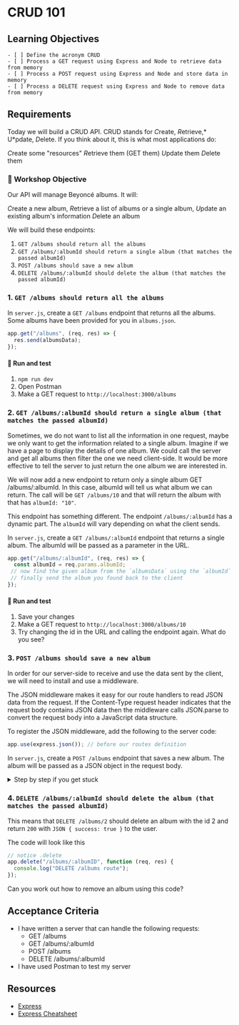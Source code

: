 # CRUD 101

## Learning Objectives

```objectives
- [ ] Define the acronym CRUD
- [ ] Process a GET request using Express and Node to retrieve data from memory
- [ ] Process a POST request using Express and Node and store data in memory
- [ ] Process a DELETE request using Express and Node to remove data from memory
```

## Requirements

Today we will build a CRUD API. CRUD stands for *C*reate, *R*etrieve,* U*pdate, *D*elete. If you think about it, this is what most applications do:

*C*reate some "resources"
*R*etrieve them (GET them)
*U*pdate them
*D*elete them

### 🎯 Workshop Objective

Our API will manage Beyoncé albums. It will:

*C*reate a new album,
*R*etrieve a list of albums or a single album,
*U*pdate an existing album's information
*D*elete an album

We will build these endpoints:

1. `GET /albums should return all the albums`
1. `GET /albums/:albumId should return a single album (that matches the passed albumId)`
1. `POST /albums should save a new album`
1. `DELETE /albums/:albumId should delete the album (that matches the passed albumId)`

### 1. `GET /albums should return all the albums`

In `server.js`, create a `GET /albums` endpoint that returns all the albums. Some albums have been provided for you in `albums.json`.

```js
app.get("/albums", (req, res) => {
  res.send(albumsData);
});
```

#### 🧪 Run and test

1. `npm run dev`
1. Open Postman
1. Make a GET request to `http://localhost:3000/albums`

### 2. `GET /albums/:albumId should return a single album (that matches the passed albumId)`

Sometimes, we do not want to list all the information in one request, maybe we only want to get the information related to a single album. Imagine if we have a page to display the details of one album. We could call the server and get all albums then filter the one we need client-side. It would be more effective to tell the server to just return the one album we are interested in.

We will now add a new endpoint to return only a single album GET /albums/:albumId. In this case, albumId will tell us what album we can return. The call will be `GET /albums/10` and that will return the album with that has `albumId: "10"`.

This endpoint has something different. The endpoint `/albums/:albumId` has a dynamic part. The `albumId` will vary depending on what the client sends.

In `server.js`, create a `GET /albums/:albumId` endpoint that returns a single album. The albumId will be passed as a parameter in the URL.

```js
app.get("/albums/:albumId", (req, res) => {
  const albumId = req.params.albumId;
 // now find the given album from the `albumsData` using the `albumId`
 // finally send the album you found back to the client
});
```

#### 🧪 Run and test

1. Save your changes
1. Make a GET request to `http://localhost:3000/albums/10`
1. Try changing the id in the URL and calling the endpoint again. What do you see?

### 3. `POST /albums should save a new album`

In order for our server-side to receive and use the data sent by the client, we will need to install and use a middleware.

The JSON middleware makes it easy for our route handlers to read JSON data from the request. If the Content-Type request header indicates that the request body contains JSON data then the middleware calls JSON.parse to convert the request body into a JavaScript data structure.

To register the JSON middleware, add the following to the server code:

```js
app.use(express.json()); // before our routes definition
```

In `server.js`, create a `POST /albums` endpoint that saves a new album. The album will be passed as a JSON object in the request body.

<details>
<summary> Step by step if you get stuck </summary>

1. Add the following code to `server.js`:

```js
app.post("/albums", function (req, res) {
  const newAlbum = req.body;
  albumsData.push(newAlbum);
  res.send("Album added successfully!");
});
```

1. Open Postman and create a new request.
1. Set the Request Type to POST.
1. Enter the URL for your endpoint, which should be http://localhost:3000/albums.
1. Set the Body Type to raw and format to JSON (application/json).
1. Enter the Album Data in the body of the request as JSON:

```
{
  "albumId": "13",
  "artistName": "Beyoncé",
  "collectionName": "B'Day (Deluxe Edition)",
  "artworkUrl100": "http://is5.mzstatic.com/image/thumb/Music/v4/6c/fc/6a/6cfc6a13-0633-f96b-9d72-cf56774beb4b/source/100x100bb.jpg",
  "releaseDate": "2007-05-29T07:00:00Z",
  "primaryGenreName": "Pop",
  "url": "https://www.youtube.com/embed/RQ9BWndKEgs?rel=0&controls=0&showinfo=0"
}
```

1. Click Send.
1. You should see the album you just created in the response.

</details>

### 4. `DELETE /albums/:albumId should delete the album (that matches the passed albumId)`

This means that `DELETE /albums/2` should delete an album with the id 2 and return `200` with `JSON { success: true }` to the user.

The code will look like this

```js
// notice .delete
app.delete("/albums/:albumID", function (req, res) {
  console.log("DELETE /albums route");
});
```

Can you work out how to remove an album using this code?

## Acceptance Criteria

- I have written a server that can handle the following requests:
  - GET /albums
  - GET /albums/:albumId
  - POST /albums
  - DELETE /albums/:albumId
- I have used Postman to test my server

## Resources

- [Express](https://expressjs.com/)
- [Express Cheatsheet](https://github.com/nbogie/express-notes/blob/master/express-cheatsheet.md)
